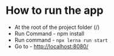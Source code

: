 # How to run the app


- At the root of the project folder (/)
- Run Command - npm install
- Run command - `npx lerna run start`
- Go to - [http://localhost:8080/](http://localhost:8080/)

